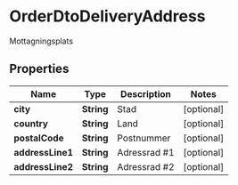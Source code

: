

# OrderDtoDeliveryAddress

Mottagningsplats

## Properties

| Name | Type | Description | Notes |
|------------ | ------------- | ------------- | -------------|
|**city** | **String** | Stad |  [optional] |
|**country** | **String** | Land |  [optional] |
|**postalCode** | **String** | Postnummer |  [optional] |
|**addressLine1** | **String** | Adressrad #1 |  [optional] |
|**addressLine2** | **String** | Adressrad #2 |  [optional] |



